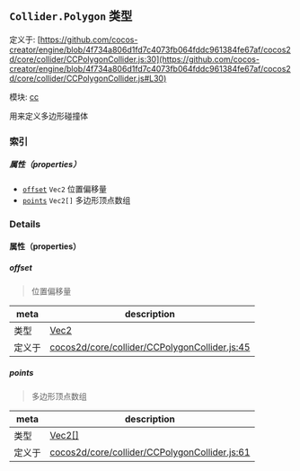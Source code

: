 ## `Collider.Polygon` 类型


定义于: [https://github.com/cocos-creator/engine/blob/4f734a806d1fd7c4073fb064fddc961384fe67af/cocos2d/core/collider/CCPolygonCollider.js:30](https://github.com/cocos-creator/engine/blob/4f734a806d1fd7c4073fb064fddc961384fe67af/cocos2d/core/collider/CCPolygonCollider.js#L30)

模块: [cc](../modules/cc.md)


用来定义多边形碰撞体


### 索引

##### 属性（properties）

  - [`offset`](#offset) `Vec2` 位置偏移量
  - [`points`](#points) `Vec2[]` 多边形顶点数组





### Details


#### 属性（properties）


##### offset

> 位置偏移量

| meta | description |
|------|-------------|
| 类型 | <a href="../classes/Vec2.html" class="crosslink">Vec2</a> |
| 定义于 | [cocos2d/core/collider/CCPolygonCollider.js:45](https://github.com/cocos-creator/engine/blob/4f734a806d1fd7c4073fb064fddc961384fe67af/cocos2d/core/collider/CCPolygonCollider.js#L45) |



##### points

> 多边形顶点数组

| meta | description |
|------|-------------|
| 类型 | <a href="../classes/Vec2.html" class="crosslink">Vec2[]</a> |
| 定义于 | [cocos2d/core/collider/CCPolygonCollider.js:61](https://github.com/cocos-creator/engine/blob/4f734a806d1fd7c4073fb064fddc961384fe67af/cocos2d/core/collider/CCPolygonCollider.js#L61) |






